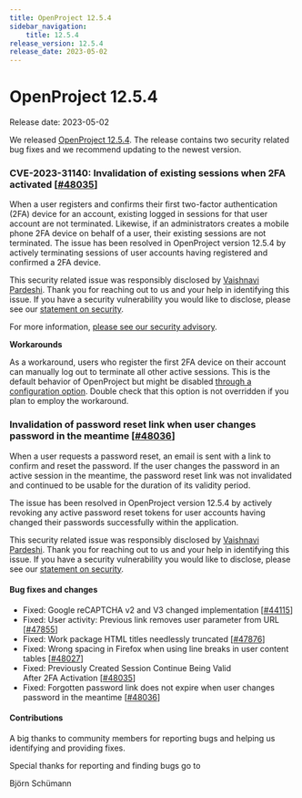 ```yaml
---
title: OpenProject 12.5.4
sidebar_navigation:
    title: 12.5.4
release_version: 12.5.4
release_date: 2023-05-02
---
```


# OpenProject 12.5.4

Release date: 2023-05-02

We released [OpenProject 12.5.4](https://community.openproject.com/versions/1728).
The release contains two security related bug fixes and we recommend updating to the newest version.



### CVE-2023-31140: Invalidation of existing sessions when 2FA activated \[[#48035](https://community.openproject.com/wp/48035)\]

When a user registers and confirms their first two-factor authentication (2FA) device for an account, existing logged in sessions for that user account are not terminated. Likewise, if an administrators creates a mobile phone 2FA device on behalf of a user, their existing sessions are not terminated. The issue has been resolved in OpenProject version 12.5.4 by actively terminating sessions of user accounts having registered and confirmed a 2FA device.

This security related issue was responsibly disclosed by [Vaishnavi Pardeshi](mailto:researchervaishnavi0@gmail.com). Thank you for reaching out to us and your help in identifying this issue. If you have a security vulnerability you would like to disclose, please see our [statement on security](https://www.openproject.org/docs/security-and-privacy/statement-on-security/).

For more information, [please see our security advisory](https://github.com/opf/openproject/security/advisories/GHSA-xfp9-qqfj-x28q).

**Workarounds**

As a workaround, users who register the first 2FA device on their account can manually log out to terminate all other active sessions. This is the default behavior of OpenProject but might be disabled [through a configuration option](https://www.openproject.org/docs/installation-and-operations/configuration/#setting-session-options). Double check that this option is not overridden if you plan to employ the workaround.

### Invalidation of password reset link when user changes password in the meantime \[[#48036](https://community.openproject.com/wp/48036)\]

When a user requests a password reset, an email is sent with a link to confirm and reset the password. If the user changes the password in an active session in the meantime, the password reset link was not invalidated and continued to be usable for the duration of its validity period.

The issue has been resolved in OpenProject version 12.5.4 by actively revoking any active password reset tokens for user accounts having changed their passwords successfully within the application.

This security related issue was responsibly disclosed by [Vaishnavi Pardeshi](mailto:researchervaishnavi0@gmail.com). Thank you for reaching out to us and your help in identifying this issue. If you have a security vulnerability you would like to disclose, please see our [statement on security](https://www.openproject.org/docs/security-and-privacy/statement-on-security/).

<!--more-->

#### Bug fixes and changes

- Fixed: Google reCAPTCHA v2 and V3 changed implementation \[[#44115](https://community.openproject.com/wp/44115)\]
- Fixed: User activity: Previous link removes user parameter from URL \[[#47855](https://community.openproject.com/wp/47855)\]
- Fixed: Work package HTML titles needlessly truncated \[[#47876](https://community.openproject.com/wp/47876)\]
- Fixed: Wrong spacing in Firefox when using line breaks in user content tables \[[#48027](https://community.openproject.com/wp/48027)\]
- Fixed: Previously Created Session Continue Being Valid After 2FA Activation \[[#48035](https://community.openproject.com/wp/48035)\]
- Fixed: Forgotten password link does not expire when user changes password in the meantime \[[#48036](https://community.openproject.com/wp/48036)\]

#### Contributions
A big thanks to community members for reporting bugs and helping us identifying and providing fixes.

Special thanks for reporting and finding bugs go to

Björn Schümann

